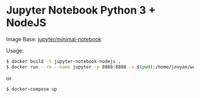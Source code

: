 # Jupyter Notebook Python 3 + NodeJS

Image Base: [jupyter/minimal-notebook](https://hub.docker.com/r/jupyter/minimal-notebook)

Usage:

```bash
$ docker build -t jupyter-notebook-nodejs .
$ docker run --rm --name jupyter -p 8888:8888 -v $(pwd):/home/jovyan/work jupyter-notebook-nodejs
```

or

```bash
$ docker-compose up
```
